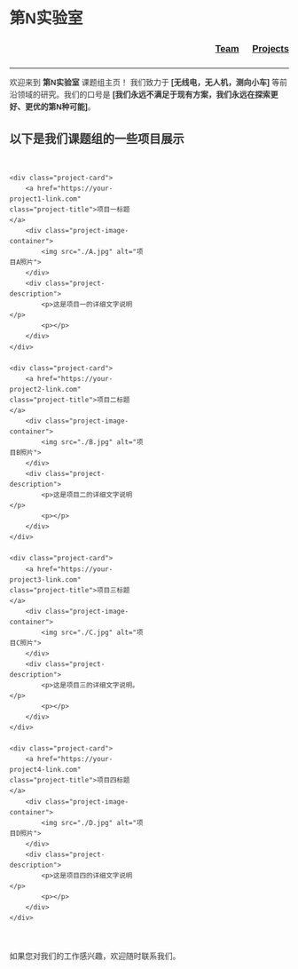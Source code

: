 # 第N实验室

<div style="text-align: right; margin-bottom: 20px;">
  <a href="./team.html" style="font-weight: bold; font-size: 1.2em; margin-right: 20px;">Team</a>
  <a href="./projects.html" style="font-weight: bold; font-size: 1.2em;">Projects</a>
</div>

---

欢迎来到 **第N实验室** 课题组主页！
我们致力于 **[无线电，无人机，测向小车]** 等前沿领域的研究。我们的口号是 **[我们永远不满足于现有方案，我们永远在探索更好、更优的第N种可能]**。


## 以下是我们课题组的一些项目展示

<style>
/* 全局样式：可选，为了让页面更干净 */
body {
    font-family: Arial, sans-serif;
    line-height: 1.6;
    margin: 20px;
    color: #333;
}

/* 定义容器，使用 CSS Grid 创建两行两列的网格 */
.grid-container {
    display: grid;
    grid-template-columns: 1fr 1fr; /* 两列，每列等宽 */
    grid-template-rows: auto auto; /* 两行，高度自适应 */
    gap: 20px; /* 区域之间的间距 */
    margin-top: 30px;
}

/* 每个项目区域的样式 */
.project-card {
    background-color: #f9f9f9; /* 轻微的背景色，模拟无分割线 */
    padding: 20px;
    border-radius: 8px; /* 圆角边框 */
    box-shadow: 0 2px 4px rgba(0,0,0,0.1); /* 轻微的阴影，增加立体感 */
    display: flex; /* 内部使用 Flexbox 布局 */
    flex-direction: column; /* 元素垂直堆叠 */
    position: relative; /* 用于定位右上角的标题 */
}

/* 项目标题的样式 */
.project-title {
    position: absolute; /* 绝对定位 */
    top: 15px; /* 距离顶部15px */
    right: 20px; /* 距离右侧20px */
    font-size: 1.2em;
    font-weight: bold;
    color: #0056b3; /* 链接颜色 */
    text-decoration: none; /* 默认无下划线 */
}

.project-title:hover {
    text-decoration: underline; /* 鼠标悬停时显示下划线 */
}

/* 项目图片容器的样式 */
.project-image-container {
    float: left; /* 让图片浮动到左侧 */
    margin-right: 15px; /* 图片右侧留出间距 */
    margin-bottom: 10px; /* 图片下方留出间距 */
    width: 100px; /* 控制图片宽度 */
    height: 100px; /* 控制图片高度 */
    overflow: hidden; /* 确保图片不超出容器 */
    border-radius: 4px; /* 图片也带一点圆角 */
}

.project-image-container img {
    width: 100%;
    height: 100%;
    object-fit: cover; /* 裁剪图片以填充容器，保持比例 */
    display: block; /* 移除图片底部空白 */
}

/* 清除浮动，确保内容在图片下方正常排列 */
.project-description::after {
    content: "";
    display: table;
    clear: both;
}

/* 媒体查询：在小屏幕（例如手机）上，布局变为单列 */
@media (max-width: 768px) {
    .grid-container {
        grid-template-columns: 1fr; /* 单列布局 */
    }
    .project-title {
        position: static; /* 取消绝对定位 */
        text-align: left; /* 标题左对齐 */
        margin-bottom: 10px; /* 标题下方增加间距 */
        margin-right: 0;
    }
    .project-image-container {
        float: none; /* 取消浮动 */
        margin-right: 0;
        margin-bottom: 15px;
        width: 100%; /* 图片宽度自适应 */
        height: auto; /* 高度自适应 */
    }
    .project-image-container img {
        height: auto;
    }
}

</style>

<div class="grid-container">

    <div class="project-card">
        <a href="https://your-project1-link.com" class="project-title">项目一标题</a>
        <div class="project-image-container">
            <img src="./A.jpg" alt="项目A照片">
        </div>
        <div class="project-description">
            <p>这是项目一的详细文字说明</p>
            <p></p>
        </div>
    </div>

    <div class="project-card">
        <a href="https://your-project2-link.com" class="project-title">项目二标题</a>
        <div class="project-image-container">
            <img src="./B.jpg" alt="项目B照片">
        </div>
        <div class="project-description">
            <p>这是项目二的详细文字说明</p>
            <p></p>
        </div>
    </div>

    <div class="project-card">
        <a href="https://your-project3-link.com" class="project-title">项目三标题</a>
        <div class="project-image-container">
            <img src="./C.jpg" alt="项目C照片">
        </div>
        <div class="project-description">
            <p>这是项目三的详细文字说明。</p>
            <p></p>
        </div>
    </div>

    <div class="project-card">
        <a href="https://your-project4-link.com" class="project-title">项目四标题</a>
        <div class="project-image-container">
            <img src="./D.jpg" alt="项目D照片">
        </div>
        <div class="project-description">
            <p>这是项目四的详细文字说明</p>
            <p></p>
        </div>
    </div>

</div>






如果您对我们的工作感兴趣，欢迎随时联系我们。
